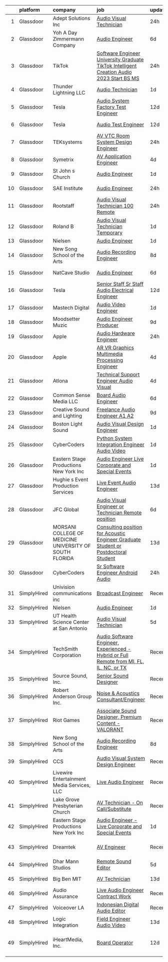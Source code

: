 

|    | platform    | company                                                   | job                                                                                                                                                                                                                                                                                                                                                                                                                                                                                                                                                                                                                                                                                                                                                                                                                                                                                                                                                                                                                                                                                                                                                                                                                                                                                                                                                                                                            | update_time   | location                      |
|---:|:------------|:----------------------------------------------------------|:---------------------------------------------------------------------------------------------------------------------------------------------------------------------------------------------------------------------------------------------------------------------------------------------------------------------------------------------------------------------------------------------------------------------------------------------------------------------------------------------------------------------------------------------------------------------------------------------------------------------------------------------------------------------------------------------------------------------------------------------------------------------------------------------------------------------------------------------------------------------------------------------------------------------------------------------------------------------------------------------------------------------------------------------------------------------------------------------------------------------------------------------------------------------------------------------------------------------------------------------------------------------------------------------------------------------------------------------------------------------------------------------------------------|:--------------|:------------------------------|
|  1 | Glassdoor   | Adept Solutions Inc                                       | [Audio Visual Technician](https://www.glassdoor.com/partner/jobListing.htm?pos=117&ao=1110586&s=58&guid=00000183a6fde9c3af7bf1f841a6ae2f&src=GD_JOB_AD&t=SR&vt=w&ea=1&cs=1_41443d3c&cb=1664954002195&jobListingId=1008183666010&cpc=3DB599BF2F4828F0&jrtk=3-0-1gejfrqfekcmu801-1gejfrqfsjfkm800-fd1c36f183394593--6NYlbfkN0AxrkrvBOxc0qOXidO7cWseiZddJjQm9Y1xKp80eET_Y2LGd-w7487PhexA4IHMfcBO2s6GQxcEuk-VtOZFMH1Fras4KLCZeYv4VpDuWip0gKWZsfsmRSd5D3c8F-aZ0hwzOcIxWHtgp7Zt65Qejtf1an6tB1OvkmIFyb7EPpJSmPfJA_e8JzlNu_LanlTVr_iTDzLusLGG_j5q58caPEZh0xuczLQtCxk0OWI6dak3s5txZ43AIjRajxR1FCiKs5TaCtTmcZYL1kD8Z3ldQAoJb0VndiLC6NSbqz6IAUcIBSmcbn3erl4KRWZwNfiXRDuM4K6-JIDTgQmZJB-TELo_y96wr_Zwt_3tWRd4WuAgzQFzHBDosDOMbDbr_YtORI_l8c0wE2y46cL9umvlCpYNVGxWuOjhOd18FRxAJDaSS8_6yTFYjGNfvUD85bzYHIrY0aHyNuRPGM1O1spAdVSpz0aW0Hpqk1sMhPTePBeiGd1--VmUbzWuO30YnEuuUz-b-HH-fg60XA%3D%3D)                                                                                                                                                                                                                                                                                                                                                                                                                                                                                                                                 | 24h           | Remote                        |
|  2 | Glassdoor   | Yoh  A Day   Zimmermann Company                           | [Audio Engineer](https://www.glassdoor.com/partner/jobListing.htm?pos=115&ao=1110586&s=58&guid=00000183a6fde9c3af7bf1f841a6ae2f&src=GD_JOB_AD&t=SR&vt=w&ea=1&cs=1_77e48f8d&cb=1664954002195&jobListingId=1008168977319&cpc=1160948BCBA38B5B&jrtk=3-0-1gejfrqfekcmu801-1gejfrqfsjfkm800-991c00727ab04666--6NYlbfkN0Ae6Qmv8rNb3d5rEsMPL_plhvilYeiJERi7JqghURwQ9bm7MqXbBAiykq53oyuhTftnGAEDjtrdvEKax9TaOAE1vGQZh0nFZESjP4VYG_7xSa_4rWCEzrWKocbR0_nCNRLBawiRYlgqbknJU7O6mf-aC3mcHQ-aoKhZE82IxCKpDPnzxA96Pt7pK3l_u6OieoFIK74b-r3XEbuDY7-QYZHxvFuCLRelshnxbdPh6skZGoEzD7D42jgkH5czu_lFAOmhLgWerZ4rsTvIeBIeTpz0iLNDEziR68ECgD8hpSEgHvUh1mCRlc9ohbJBUBDx_qjUgvNllsNp7O-D88-luPRW8jB42bOA4VqPUgSpTIOSBSd8SRvi2y1Tnq1SyADO7f_PpwVe6ivPlcrcVcrhJFBjAK6LEuH9WTPofjTi4fkQjUKhheglfdhOBwMCjMeQ71SChZEOfCXMfP2EVbbYu74e7lbzFhGroKsbc0M6Y9a15fce52rM8mA5)                                                                                                                                                                                                                                                                                                                                                                                                                                                                                                                                                                      | 6d            | New York, NY                  |
|  3 | Glassdoor   | TikTok                                                    | [Software Engineer  University Graduate  TikTok Intelligent Creation Audio    2023 Start  BS MS ](https://www.glassdoor.com/partner/jobListing.htm?pos=122&ao=1136043&s=58&guid=00000183a6fde9c3af7bf1f841a6ae2f&src=GD_JOB_AD&t=SR&vt=w&cs=1_1c81794e&cb=1664954002195&jobListingId=1008183407970&jrtk=3-0-1gejfrqfekcmu801-1gejfrqfsjfkm800-f59c0af007e926a3-)                                                                                                                                                                                                                                                                                                                                                                                                                                                                                                                                                                                                                                                                                                                                                                                                                                                                                                                                                                                                                                               | 24h           | Mountain View, CA             |
|  4 | Glassdoor   | Thunder   Lightning  LLC                                  | [Audio Technician](https://www.glassdoor.com/partner/jobListing.htm?pos=113&ao=1110586&s=58&guid=00000183a6fde9c3af7bf1f841a6ae2f&src=GD_JOB_AD&t=SR&vt=w&ea=1&cs=1_a913337d&cb=1664954002194&jobListingId=1008181404226&cpc=149B3D5996025BBA&jrtk=3-0-1gejfrqfekcmu801-1gejfrqfsjfkm800-97a249f47d7bdccc--6NYlbfkN0AtlW_omU2Xx3W-19HQ_drmTKCWebiHnmA5lS5PDL5G8ZEBRhFAf92wHKOoa9L9WGpK-uYuG9AW1nIB4UWCL2NKCJdcGY4jRZiTk1KdWttWnQw6_i17QiWLuDHkHiPUallAPppsF1FlzIAcI5ppU_3Ic-6bqOWsctf2JEqv6IPWy2KlbAhw2nCU8aijPZCDPib5NZMKfmlkacxPRO62SFUIwzELFVUn_mD1-R2sqQzoMCGIyyMcyU8uFR0AJ7QJ2J13Yx1ttfu6XUpkKAS2kMqYXe8MurIBjdnaMlmTZRzud3-KbkJVRO9htpcld8R4LdhpEYOPxuInhh6bu-Bcov4bt6H6IWgbWPP05Bev_niPcN42i2fGfmyXe4I5C8FUK-LJ0kSENUzORAtMta8hpkOpQgAx33UxLWjmIh4uEU1Xc44ImiSgTB2QZVH8f2g5330zFpxtb-IoTbv7nMYjb5IDcryyz4UvL9ykvjY3o0AnErPBK_f1rjeWR1hHVYASkASz8dQewXUNPA%3D%3D)                                                                                                                                                                                                                                                                                                                                                                                                                                                                                                                                        | 1d            | District Heights, MD          |
|  5 | Glassdoor   | Tesla                                                     | [Audio System Factory Test Engineer](https://www.glassdoor.com/partner/jobListing.htm?pos=105&ao=1110586&s=58&guid=00000183a6fde9c3af7bf1f841a6ae2f&src=GD_JOB_AD&t=SR&vt=w&cs=1_26315d83&cb=1664954002194&jobListingId=1008157141701&cpc=8795CF9063CD573D&jrtk=3-0-1gejfrqfekcmu801-1gejfrqfsjfkm800-5af3a224d73f09b7--6NYlbfkN0BkX03mv_qGbDFMol2YHqLRvzzvm2LmpzMO_FcYL_FtJlnJTzsjtFTdelRG5HbGrIeCZP9oCSI6IuPWZMAxwLue--xsQCODXP1zXPB_ldq9qAXnJQnMAK4g-TBuo7TNWkJrSpRtfA-JW54EzgC32fehXWacBL8mw35h490ZL-ZBlhNmbO4pM8vwXlI_0UlvmSGDoPiKUodIIzD5Esn3591xWb_HROTCd7_R0rwiW-g54kJXs2FZbvyFDY5_9llGmV38OCU8OUvu1JmX_5rDDS7Vmol-ExnkeSd8fzEqrgQ16ujvzBIBKPsuwQU6UVXNn0Nn3fnaz699cPGjNzLHDyvSIT9K1srIkcyA_QCdrIGWM7hSfTu2jUU-aqeAIyWiKzAccU7FwQNP2LMiVkKfVPl9OA1fL3-iwRhK8nE19tCGotlpnOZhXvoPs1lgUWGUViQEeOCAzQfYoiluYuhH1Ul4yJpHYeX5G549wAci139YlnMfP34KzDebmS9A1cj9ueY%3D)                                                                                                                                                                                                                                                                                                                                                                                                                                                                                                                                         | 12d           | Palo Alto, CA                 |
|  6 | Glassdoor   | Tesla                                                     | [Audio Test Engineer](https://www.glassdoor.com/partner/jobListing.htm?pos=109&ao=1110586&s=58&guid=00000183a6fde9c3af7bf1f841a6ae2f&src=GD_JOB_AD&t=SR&vt=w&cs=1_f44f3ec0&cb=1664954002194&jobListingId=1008157142400&cpc=2CAED5C921A5F994&jrtk=3-0-1gejfrqfekcmu801-1gejfrqfsjfkm800-058a82497792a86c--6NYlbfkN0BkX03mv_qGbDFMol2YHqLRvzzvm2LmpzMO_FcYL_FtJlnJTzsjtFTdelRG5HbGrIeCZP9oCSI6IhXig6-SMqbejx7n6pjgn4y33Nhu9-TL74ww2Zl2M80tFLABULuAo1mrL6CiClpgSDKSZsDVgndZNoceL5IbPMSSplizj8YJFwdhXjClPf0dGdbqyUFZV129xbBgVwoIn1qXwmf5UCIbxkALs7Tpsl6m86kIqroEZYosmZLpJw8jGXAUeP6vknmpb14Zf5ViGD01CWCHGwsuja54SMABLm4cLrFOtCLRTo0pFkJY-icRWvP3VbO9RvDYZDoY-PgZjPcNOHIHe-q8n7I923C_TzgJ515OGTk1aiqJRl1oRXKx4RoPP8QkkrIuZKU72MP8mMGO8K48gM9PMeJfHLD8XKE-jZxMkqrZ_JLI1XbZZhZ7C4mHlBvt5iLL9qGrrIss7Y5L0eUgFtu8uN72qiN_ztaxXlsH3h5bNw%3D%3D)                                                                                                                                                                                                                                                                                                                                                                                                                                                                                                                                                                          | 12d           | Palo Alto, CA                 |
|  7 | Glassdoor   | TEKsystems                                                | [AV VTC Room System Design Engineer](https://www.glassdoor.com/partner/jobListing.htm?pos=116&ao=1110586&s=58&guid=00000183a6fde9c3af7bf1f841a6ae2f&src=GD_JOB_AD&t=SR&vt=w&cs=1_a88f8fd8&cb=1664954002195&jobListingId=1008185059770&cpc=82B3195DA92CAF92&jrtk=3-0-1gejfrqfekcmu801-1gejfrqfsjfkm800-8b10d646d0bdbefa--6NYlbfkN0AuKz8EBO1xHDEL7V2YF9xF3dC_I9B9i-Zw2Jh8clPMK3KTieKealHQ6RyR_0E3ipQKuwFQiQ8DDdH3wyINSFZkHTEoF-3WcCEBnLrWoWZkZ1lNrDJzCLaOLDpJOmRs0D5ls3aIolel3fq0spr4Y4x-rfqzVQAzZ1wbib1bTeSz8upoGOkpzwSLcehijTOb63de0USTKYQbrpu2ty4kc5bd0idlnVMlypBs85sIzcVvbsd7hkEu1wQ3X0uRIvosUY1gPbYAgUU8uav04hjBR7-B3pGs5CoQNC_vjH_Kx9nRCRf5VLDjudkSCrzcKU6BpzXCbl169JJMMFxUfNk-EM1hJ8WwV0bXYfPOXaP4Ab8IsbauqaXopyrnPDaMWwPeaeEpn25fc78Th7CTiPtfKgoOEA7T7D6RzDVPTqSs1A3IsWlYghXsvQmeBC6tl-6OArDOXb2ABV-J3UQu1LaxdqIfaCJNmU7JJclMcveeu_5ee1hjMlL7fl-S6NabJUNALL7O9HpJP69XFuMBPGpryX_w0cFDitbFx4CvBC-euNAh6oSDblf0jRLiBy03EdjolWtFidrLUz5LJsh54SxJbEiT3Hy4CatqAXafZw0Nq14nyjarcx6RkIc64SwB0JwRH6wCBtBo1Pyt4ViMgwB0qYW99lHAuPk1pwNcXeYabevbl199B46lXJZyjdtrx68rGjeP7UbpsI4ExtZjIUq_TxU2fL4MRCY1dd2mA9KB545757klMQjOTO--tvI2rVg2CZ1himSi249nJEsBhZP1DhkQ3u97z2LeuRIuwkAj6_cmKsoJN8YdJaQp8FKBoQq4-OG3OXOySAwZO6_a-VJRpv8x3jrqws1_Hmrt6wPVPkTrcsNd3awRhz4aA3nwrQqmBLBicXt0FqkWj_sxMp8KktMHCom7uRbosoytyWyRy8MtZ7GViScnd5xl)                                                                                       | 24h           | Tampa, FL                     |
|  8 | Glassdoor   | Symetrix                                                  | [AV Application Engineer](https://www.glassdoor.com/partner/jobListing.htm?pos=106&ao=1110586&s=58&guid=00000183a6fde9c3af7bf1f841a6ae2f&src=GD_JOB_AD&t=SR&vt=w&ea=1&cs=1_01d03103&cb=1664954002194&jobListingId=1008174076160&cpc=14D5209370AEC984&jrtk=3-0-1gejfrqfekcmu801-1gejfrqfsjfkm800-46f8fec5b5bb5714--6NYlbfkN0ASqvoZktVhCoBgp2HVeOkVa_VgiMkoRoJRKUttUndMd21LyXblLXKhkxYAXzGcxfDYu9BCivvzmQdcwjTNJ3CPeSGcaqj4wbEeppWfwBCRX3ju2foH7mZrWIgd37mrhFF48mlB0ejQ6iO09PoeBLvRVrVvpRIEniH9pOqNAKXZvMXiX1UgcOntEecu2ukcpp2t3zZePwPR40vPE1L8IyRa9s8Eg8o0q5K9mnB9lC9ZwV66FONKoqgCSlqH6QmGdJB3V1UDlCd5QCSdu_eZXpxdouqO0rWOCjZWlKSOt-7fvF3ArdmkUifgdlHybAI1v-RU06dyHiyFDdqjH95OvJVVQQuSzZGCoRZD3VeEO85o0zz56ro7h2gagBo7hL3qZN4PUr3ounZxycp6BTjXU0xDwFdjmGjqf-Xjvvt2f8oChFfNCsld4mWuBJ50EiKOks-qP3jus7xmd15B78IlF0eBnITX_7Ca9OqTtlSrC-eqGjj3zQCjAcVFdVg_yat9BE8xf75Vd06voy1r0ciIFIj4)                                                                                                                                                                                                                                                                                                                                                                                                                                                                                                                             | 4d            | Remote                        |
|  9 | Glassdoor   | St  John s Church                                         | [Audio Engineer](https://www.glassdoor.com/partner/jobListing.htm?pos=102&ao=1110586&s=58&guid=00000183a6fde9c3af7bf1f841a6ae2f&src=GD_JOB_AD&t=SR&vt=w&ea=1&cs=1_bcc6c776&cb=1664954002193&jobListingId=1008181303001&cpc=F9A77EB4FA44235E&jrtk=3-0-1gejfrqfekcmu801-1gejfrqfsjfkm800-16c6bab9e9d08080--6NYlbfkN0BKgzQyzTF1Q9mOsR1amaS-juVGLjHt5Cdom-gEF9y-xQXLGdfif3v_znKH7gcZ9KBSpA5bCLZZT_-d5KE5afJUPlGtXakUD2ZFFVbl-aTK4MKdU7j59sd_5s7t1Mdeg2oMbAMCkFYYSjsoX0AowHTtGFoplBaT2PJigEpgcgPzGwNEHRodrFNp6Lheeu_i2Fsh4b5SOLklWopZTaTzAe7o1Z9XQMch4ppit7eeMCELZ7UsU-K7DO6cNwAvocf0X1jvKkx6iizn9NTchGhu1bgLr-A8BottHve6ktUnxsWRkkV9ouH8lKprKI1c8YJwZmU0Bau8-Hrtd1sG0VRLaXevjmjZ31zgD59rdt-aQ0gh1vEs9en_yf367bILIwhPW0E3Mob2mmyFmV5Zdu2bKOvHr0GDwDclnXkop1_oIdMXG6jzuYWKMAiyLjGnLh9ZuDKdBJ2LyNHUdj9J-3tnLrhdDS3mXsUAdzSWvc7MqE4LITqDI_THu-Js14PPhoYZc00%3D)                                                                                                                                                                                                                                                                                                                                                                                                                                                                                                                                                        | 1d            | Denver, CO                    |
| 10 | Glassdoor   | SAE Institute                                             | [Audio Engineer](https://www.glassdoor.com/partner/jobListing.htm?pos=129&ao=1136043&s=58&guid=00000183a6fde9c3af7bf1f841a6ae2f&src=GD_JOB_AD&t=SR&vt=w&ea=1&cs=1_8f633467&cb=1664954002196&jobListingId=1008184865772&jrtk=3-0-1gejfrqfekcmu801-1gejfrqfsjfkm800-afc7685b77cd5cff-)                                                                                                                                                                                                                                                                                                                                                                                                                                                                                                                                                                                                                                                                                                                                                                                                                                                                                                                                                                                                                                                                                                                           | 24h           | North Miami Beach, FL         |
| 11 | Glassdoor   | Rootstaff                                                 | [Audio Visual Technician  100  Remote ](https://www.glassdoor.com/partner/jobListing.htm?pos=114&ao=1110586&s=58&guid=00000183a6fde9c3af7bf1f841a6ae2f&src=GD_JOB_AD&t=SR&vt=w&ea=1&cs=1_df915af0&cb=1664954002195&jobListingId=1008183692937&cpc=8795CF9063CD573D&jrtk=3-0-1gejfrqfekcmu801-1gejfrqfsjfkm800-7c248bb61c5d276d--6NYlbfkN0CZ9pPpdVMsKMmHnvDXlK9_dsqjNeX-GYhaNFII1rMnEEhnG9DheQswQnOrDUKkixJhf-q8ChlHfglADOvEhB59yhO8k8gKJo5GlpQbvatp6IvLsZxCHBQr4sdV7GZ_eESllr4Mpsk9b2Xs6PcqDCh90JeM6mVAeVGssZv5qmmimG3MHeZYgvGrowTfsuzRIc5IMIyn4f26wsyszoyPNSpHXvFeCGT1xyM5t4FdtBuz-tsLLZayLelMQVtdQ3V7DU5bXVu0b88EyLh9b69obVSAtQpJlGaHaZqoJLWBjxkEuANUirvQZTbpSCQkRFdQyi9TVoXztMTBNZbjanmHA8aanuq1c06mFPmWVdvD3vjRlMN8Jk5rErrlVlzLYbCAwMCoKYns4NjH0y4GLVMCLjs-_DPusBNrItiIwH2rs2hdZXHHHH0NncO73i6E86CQ6zcwl0vyIwxWNg_RSDcOouOWW-gwOis8q4OWrnKS6yahbHYJ96N62aaD_H3iUYMIGgPNlB4vCFGvEX0FPRHYxVrIzJJxCMtKdSs%3D)                                                                                                                                                                                                                                                                                                                                                                                                                                                                                                 | 24h           | Remote                        |
| 12 | Glassdoor   | Roland B                                                  | [Audio Visual Technician   Temporary](https://www.glassdoor.com/partner/jobListing.htm?pos=111&ao=1110586&s=58&guid=00000183a6fde9c3af7bf1f841a6ae2f&src=GD_JOB_AD&t=SR&vt=w&ea=1&cs=1_3671f9eb&cb=1664954002194&jobListingId=1008179984300&cpc=3DB599BF2F4828F0&jrtk=3-0-1gejfrqfekcmu801-1gejfrqfsjfkm800-af59f810f73c09be--6NYlbfkN0DVlHqp5Q_r-Uq7GZAtijTm8D0-aFPJ7fY3KZd5hMzJyD7HkiyucMYDoF6XDxr8ij2qoDkHzlfOUkANJdI1qOvK9J47vWqN2tGLpoSSq41VXRzUizT3FRLQGW5bdbClyWMuzc0swLtYFjMI1inFuyvlFbtgRRmdunQNhiw6kzK4SSnB94Qb3CBsmD-R8gHNi4SaEkg2-mkDzodEZIhQpdmtkrdgqRzfn5abKP0NVMv8Vnq3TFEKZZlV61F_0my0jqC7yetO6uMAO8MnhqIJCKAuBOm70H_MkO_49XZRfUrOId3m3Yv76-_6FdJpyyN6ACK6w8S9GDVZxy6VpIsC6otG79lf6UQ0NNsgcrjdI5_3ArR3o-qRICgdMG9PDZdQur8pgSzkvprTmdBlNEpNRH3hdWolmeT8lKWYre5SwFWFJ_dkRtve9Q9fGPMfGZM3PDKnPBSJliCQfWzcceaasA1oc5GR0GiXr2LNvIAVk_kK-Ta7bSAskbML4P9e1-GAxP6tiLgE_esTc83EUW_Oia-7)                                                                                                                                                                                                                                                                                                                                                                                                                                                                                                                 | 1d            | Los Angeles, CA               |
| 13 | Glassdoor   | Nielsen                                                   | [Audio Engineer](https://www.glassdoor.com/partner/jobListing.htm?pos=126&ao=1136043&s=58&guid=00000183a6fde9c3af7bf1f841a6ae2f&src=GD_JOB_AD&t=SR&vt=w&ea=1&cs=1_eed703f7&cb=1664954002196&jobListingId=1008181738830&jrtk=3-0-1gejfrqfekcmu801-1gejfrqfsjfkm800-50aa08a638fcb56f-)                                                                                                                                                                                                                                                                                                                                                                                                                                                                                                                                                                                                                                                                                                                                                                                                                                                                                                                                                                                                                                                                                                                           | 1d            | Oldsmar, FL                   |
| 14 | Glassdoor   | New Song School of the Arts                               | [Audio Recording Engineer](https://www.glassdoor.com/partner/jobListing.htm?pos=124&ao=1136043&s=58&guid=00000183a6fde9c3af7bf1f841a6ae2f&src=GD_JOB_AD&t=SR&vt=w&ea=1&cs=1_222aed1e&cb=1664954002195&jobListingId=1008162951940&jrtk=3-0-1gejfrqfekcmu801-1gejfrqfsjfkm800-749b2f2d781b048f-)                                                                                                                                                                                                                                                                                                                                                                                                                                                                                                                                                                                                                                                                                                                                                                                                                                                                                                                                                                                                                                                                                                                 | 8d            | Argyle, TX                    |
| 15 | Glassdoor   | NatCave Studio                                            | [Audio Engineer](https://www.glassdoor.com/partner/jobListing.htm?pos=128&ao=1136043&s=58&guid=00000183a6fde9c3af7bf1f841a6ae2f&src=GD_JOB_AD&t=SR&vt=w&ea=1&cs=1_0fbce0b2&cb=1664954002196&jobListingId=1008168707322&jrtk=3-0-1gejfrqfekcmu801-1gejfrqfsjfkm800-d98d9044eee5b000-)                                                                                                                                                                                                                                                                                                                                                                                                                                                                                                                                                                                                                                                                                                                                                                                                                                                                                                                                                                                                                                                                                                                           | 6d            | Brooklyn, NY                  |
| 16 | Glassdoor   | Tesla                                                     | [Senior Staff Sr Staff Audio Electrical Engineer](https://www.glassdoor.com/partner/jobListing.htm?pos=112&ao=1110586&s=58&guid=00000183a6fde9c3af7bf1f841a6ae2f&src=GD_JOB_AD&t=SR&vt=w&cs=1_a6443e0e&cb=1664954002194&jobListingId=1008157142193&cpc=2CAED5C921A5F994&jrtk=3-0-1gejfrqfekcmu801-1gejfrqfsjfkm800-2d8a1f8128b2f03b--6NYlbfkN0BkX03mv_qGbDFMol2YHqLRvzzvm2LmpzMO_FcYL_FtJlnJTzsjtFTdelRG5HbGrIeCZP9oCSI6IpzslZjy-kUNT8ZDj2sbaRf0gOo7CGmFjrRjITcSomSj23GIUM-aoISp3qMl1UsbND8YpzjJG5gcnx1Z7SvuJUsfY8NVH-41rip0DefqtSuURvpkjdHA0qXT_nDP2qoSzZZHoC3LMHA8m1E6Aqn1QMhEap2UjsTuzeZ6DKp_-wWvWAUZVL9duK8jjrqti9YGknZGmUM07uu8o7cIJucMtlszar2NzEszGXXWOl6ILxASir_NZu-iGtFv0kuXFxN8RPEz915ybbzbHZocS6ibpTNPzk4ZhhBoX6hLpV33aHyRq9LaoWzis68vQRXZsznl_zIDwlLXfHZ61NeaN-Ute1i4WDSaBmujAjfwgnGlZxVpeC-aqAXHJWLRjW7ns2eEO7v2K7mwcW4g7yZ3jfzHDmQIqZpBpcb7l9uQpv_6j0kPqW0BAZxCMJgBDqgPLHln0U-hqnLyOz58)                                                                                                                                                                                                                                                                                                                                                                                                                                                                                                          | 12d           | Palo Alto, CA                 |
| 17 | Glassdoor   | Mastech Digital                                           | [Audio Video Engineer](https://www.glassdoor.com/partner/jobListing.htm?pos=130&ao=1136043&s=58&guid=00000183a6fde9c3af7bf1f841a6ae2f&src=GD_JOB_AD&t=SR&vt=w&ea=1&cs=1_fee61790&cb=1664954002196&jobListingId=1008181092801&jrtk=3-0-1gejfrqfekcmu801-1gejfrqfsjfkm800-2dcea42a0c5421d7-)                                                                                                                                                                                                                                                                                                                                                                                                                                                                                                                                                                                                                                                                                                                                                                                                                                                                                                                                                                                                                                                                                                                     | 1d            | Richardson, TX                |
| 18 | Glassdoor   | Moodsetter Muzic                                          | [Audio Engineer Producer](https://www.glassdoor.com/partner/jobListing.htm?pos=123&ao=1136043&s=58&guid=00000183a6fde9c3af7bf1f841a6ae2f&src=GD_JOB_AD&t=SR&vt=w&ea=1&cs=1_7aedb504&cb=1664954002195&jobListingId=1008160579007&jrtk=3-0-1gejfrqfekcmu801-1gejfrqfsjfkm800-05f3d596ac7637e4-)                                                                                                                                                                                                                                                                                                                                                                                                                                                                                                                                                                                                                                                                                                                                                                                                                                                                                                                                                                                                                                                                                                                  | 9d            | Remote                        |
| 19 | Glassdoor   | Apple                                                     | [Audio Hardware Engineer](https://www.glassdoor.com/partner/jobListing.htm?pos=104&ao=1110586&s=58&guid=00000183a6fde9c3af7bf1f841a6ae2f&src=GD_JOB_AD&t=SR&vt=w&cs=1_460ab622&cb=1664954002193&jobListingId=1008185057597&cpc=AC285F3A3ECA6BB0&jrtk=3-0-1gejfrqfekcmu801-1gejfrqfsjfkm800-83a7f28d640ad42e--6NYlbfkN0BvKrLyj5gPmtZO9T8euul8TCxuuKNOtzRJOomxnwSEodTz2Bc-sPZlO_uSwsktAei4iNsNE-bT518qgsURWNv15YlQo2b1Wf7vjMRjrERBeXGty_Gz2LN5gseYXSOD_znC3wWj-neurX4xlfYbdZpWozgi2TtkSGDacLrtq83LQVWvYRAxd8q78Mh1ajSFhvRemEx7-bfgHiDbOrqMdn8O2FTFnv2gUair3jmkAeVpydDIEi7Sf2ZWUxlk1ZQC9uGtblB8fai-k-3ZWj4IqOSlLn8wHE3mqYefkgaReb8Nre7aclVHSljWBeDk9CuxYnyf9oSvQRwbE4oYAkIWv5uDHnK9WGtZ7viTVBq9M_Fvv4W-ora4q9jpj-k2uaR8exBUxZfgRoZZui3T2fbECsuIuu4DJM-LmxPPzjbfLL85Zu53XO1dl1ELnfI1UAZ_xGX05DjJLZWif6nHxgCJE3YO3tWycVa4uZdYhQ3YEczcZxkAiQ9xh7qzwYuawB1hKNza7REwiAJ7lUSO6faBHeSwl2Mny9pa8diwFCirxAx8NBqTIY5y2RS1uVJMpeLFn2GuVa8o2QiXmTgxSJs0nB9jGaIkUnNx7UDo5FPMltBRbGJPiulEEIy9rmk0pXIFdMxIbu-srDFntRx_vJ0asWX4GA4BBieq9QQ0ikspXUJw8PlegKmOnUgoC4tGDZ91XvYt0ulHrjo_YYyOpCv4_Np97Pto2c-H6NV2gyqSyP5m-zBdLs2Zs3DqiadzUYH-BBFSVG2Oro6R9cHH7IQFOqxdgt9bPekfobdFPt6aRfRiwQhr91SGgKeFDIgM878L9r1H3skVyE1Gh7UOYcF6OASqX0GURBUAcJGW8HCUuXqR65eSJ684G0XDgWKOu9V8i067kkCUlB9ksyuaLVGcy_XOsMu2IeNbMU0lWG3PCK93CIlBc8vmfmXPza3I2yRMabtwTYNdY1xgfbfV8xWnJhzovuX6kyDCICeOC7hzUVwSqQ%3D%3D)                                      | 24h           | Cupertino, CA                 |
| 20 | Glassdoor   | Apple                                                     | [AR VR Graphics Multimedia Processing Engineer](https://www.glassdoor.com/partner/jobListing.htm?pos=108&ao=1110586&s=58&guid=00000183a6fde9c3af7bf1f841a6ae2f&src=GD_JOB_AD&t=SR&vt=w&cs=1_59e8b009&cb=1664954002194&jobListingId=1008173222175&cpc=AC285F3A3ECA6BB0&jrtk=3-0-1gejfrqfekcmu801-1gejfrqfsjfkm800-8b61a1bba0a96094--6NYlbfkN0BvKrLyj5gPmtZO9T8euul8TCxuuKNOtzRJOomxnwSEodTz2Bc-sPZlt2Zgji_QUXHqhsZ6poRnE8TJu-DBdclpMU7pw7CWU2PQ87UG2Nt7FoNV84Y6QrSDvcrWCS5IF2B70DG4hBDFBB5sU86Jz_FpYy5KpT-gca5rkvXNvWPMf29Hbyvi8rCvCFqqagoZjcJ2skfwobxfDJjkZhjsFWcpJc-sE2bRezZ2beMxtnnpFwDegZlDDlC-KU3-I1q3miF3MIesptNlWiDJwl0WotoAznGBGhV6lXPJzs8-r9KkLh2iKk7c795mUddZ_R17qwghlzt1w2PW5v_Bm7h4D2RO8qAt4sn1uJzHiigeEJ49MO0tlipzTK_9IrF2nSxvAnFV7oJgxFgK05aMBmxSuTEnFBriJ-cDW4GFkxF67Q1FWce7ZiQHITwO_ni77zz1OQ6eicPTwYHjfK9WKRxNgJ5U7KcYnm2LVV7E27KQg7x0eFEN6-qZsxNPIRs_-0WxgxgVAKAkjMT_x9JvQOZVSt5BajKYuTjll7Ml8ictr4mZiUDsB2FfzPzjru3qDnPEiwtUUsViFATQsB0jrrFvmwGfg9DuYBO-q8e7NUGgA6MTTK5EHYVWuqNvsTY9mSVRSwUkfZKIi2bwlBujsvlRsGh8woAar1-pAJFgkWyeOf4_5UfqskF6MeGN54TPnDPOKfDqFQlo2nMmaJ66jBj22Kr9wZ4VIqa9bpW_ZyvT_YPdTlWPn8peFpzzQOkbO6q0UO4eplQ2YOcFQR84cWA18jEc-swPFiEnvqZjm8Er8fSlFjsXGcS59Uh10T-S-WVU32s9Ai3jC9kuqBdTVgoEx5AkVT5aFAzBXNlgoRDLdMJfoAkRumS6ToBqybu4nSmjMU7WyP_nQ8m2jBg6QVHK-3OyeQCfHfLzn_OLv12ZjkDTlxAwwMGD4S3D7FB-R3DQGXnkL13HnOXk9v_0HMHnAAUM4Dv3syOuJdEgSalrDfJikg%3D%3D)                | 4d            | Cupertino, CA                 |
| 21 | Glassdoor   | Atlona                                                    | [Technical Support Engineer  Audio Visual ](https://www.glassdoor.com/partner/jobListing.htm?pos=125&ao=1136043&s=58&guid=00000183a6fde9c3af7bf1f841a6ae2f&src=GD_JOB_AD&t=SR&vt=w&ea=1&cs=1_b706a946&cb=1664954002196&jobListingId=1008173436623&jrtk=3-0-1gejfrqfekcmu801-1gejfrqfsjfkm800-c19472dacbc314d1-)                                                                                                                                                                                                                                                                                                                                                                                                                                                                                                                                                                                                                                                                                                                                                                                                                                                                                                                                                                                                                                                                                                | 4d            | Remote                        |
| 22 | Glassdoor   | Common Sense Media LLC                                    | [Board Audio Engineer](https://www.glassdoor.com/partner/jobListing.htm?pos=110&ao=1110586&s=58&guid=00000183a6fde9c3af7bf1f841a6ae2f&src=GD_JOB_AD&t=SR&vt=w&ea=1&cs=1_499d3eca&cb=1664954002194&jobListingId=1008168494355&cpc=6A22310A23505C64&jrtk=3-0-1gejfrqfekcmu801-1gejfrqfsjfkm800-95e49cb92cc9d722--6NYlbfkN0CKNvdBtBh9SnuMcnkEvhJOJZTsmZHyY3ybnWicrfIHv6Mmu2GjBl8KIVVJXf8km20DtEZ0ry8TRsT5aTEKlS_nZcOlwDWtGffnxUJwg_fW2zIvoIdLcVZ6sNyQp25xzE2-sGVCjZBU2SyT0Shc_XPszTor2xitHhwhfi8llQFip6f2A_hm73yK-03vfZQlq6bi6qdrAlIMWYIXBDFl1weIB8glGvzWCpE2WhxprAmO8ae6VMzxQ0_CSbDPBPnO2XPgrHcXlLaRzuap7wvkj6JlAKVsF-wlhKtRmLyqS3TiV2OvzhgRnVcb1p6gSmO97zuKsjzrQ_Jw-nbLGVm_YKtiHoXK8uDDW_kBL_MhR3NAXP3GQ9CE3VGzDS5c1NKAychFrkDiSAeEu6J7dj8HN3YKqLZpUDQn6v8S1f0UYYE5Zco0uOsvgnNAWDOJaThluJz3zGx41xYWBEMJDwgqaAJ5zDXhfAdOLbBHx9WC4bi2iXrzre_4t_ElLnS7P4yXku8%3D)                                                                                                                                                                                                                                                                                                                                                                                                                                                                                                                                                  | 6d            | Richmond, VA                  |
| 23 | Glassdoor   | Creative Sound and Lighting                               | [Freelance Audio Engineer A1  A2](https://www.glassdoor.com/partner/jobListing.htm?pos=127&ao=1136043&s=58&guid=00000183a6fde9c3af7bf1f841a6ae2f&src=GD_JOB_AD&t=SR&vt=w&ea=1&cs=1_7112c3ea&cb=1664954002196&jobListingId=1008160514473&jrtk=3-0-1gejfrqfekcmu801-1gejfrqfsjfkm800-17938c113211d040-)                                                                                                                                                                                                                                                                                                                                                                                                                                                                                                                                                                                                                                                                                                                                                                                                                                                                                                                                                                                                                                                                                                          | 9d            | Washington, DC                |
| 24 | Glassdoor   | Boston Light   Sound                                      | [Audio Visual Design Engineer](https://www.glassdoor.com/partner/jobListing.htm?pos=103&ao=1110586&s=58&guid=00000183a6fde9c3af7bf1f841a6ae2f&src=GD_JOB_AD&t=SR&vt=w&ea=1&cs=1_91edeec5&cb=1664954002194&jobListingId=1008180988865&cpc=BA2480082EBCBD2C&jrtk=3-0-1gejfrqfekcmu801-1gejfrqfsjfkm800-15ee994984a6cae8--6NYlbfkN0BKgzQyzTF1Q9mOsR1amaS-juVGLjHt5Cdom-gEF9y-xQXLGdfif3v_ZsQAKyJkaCnFwQYjxCDvaQSZRL9fa_se0GME94Re6UiFrtcYb-kxaem5vkW4HMESX25jJoyutJqL8ImJ7JgtKY6xKH_5hThNJOuDHXrYTknwf6d_CmDsONEF742r_dyteG-hXrpdikryn3-6wK06o65WkCUSiYECOqBHywvPAcPFeXTJB7wpUsSC9E5z4w2LI0y2yM3QzppuK5wgB1gQQz1NSWHapksZiINnOfBM1f4YX--t6ymKpgkApK1FeRIt3BmALckHsPeVDYIFAl69NNto3mNMBrqN456nzdD27okZ-oKlvAQVvjFZ-cxaX-faxJDNqWGDV-0cJ7u4TDh3YJfRI-ZOSZIbLhuryfRvCW9qZcILGiDbVFtzwur1X-VdceCiE0lTonUHSzNNsd0SyvQPLfrWDRZe0YeGYty63KN_X3R_yY9Kq2Eocy8DA42he-G1p-mo-u9YVXl7p-sUUDJdXiwsBKBC)                                                                                                                                                                                                                                                                                                                                                                                                                                                                                                                        | 1d            | Brighton, MA                  |
| 25 | Glassdoor   | CyberCoders                                               | [Python System Integration Engineer   Audio Video](https://www.glassdoor.com/partner/jobListing.htm?pos=118&ao=1110586&s=58&guid=00000183a6fde9c3af7bf1f841a6ae2f&src=GD_JOB_AD&t=SR&vt=w&ea=1&cs=1_671615e7&cb=1664954002195&jobListingId=1008181925653&cpc=47CFDC01B3F81FAC&jrtk=3-0-1gejfrqfekcmu801-1gejfrqfsjfkm800-69352e7f85f169f3--6NYlbfkN0CpFJQzrgRR8WqXWK1qKKEqALWJw739KlKqr2H-MSI4eoBlI4EFrmor2FYZMP3muM3gkbwWu4RJpoYrZU6Xc4qymRKuVTVW3Y0RspHZmcI4xkMpXJr5qGZI681gPFRXZW2q33p50PmqjKWABBQDNRDxogv_CIdbmk7VhXdA4dqORTv5RX-K8Gi9ttd0ZGMMLZf_PgSlCUEfyFP9SVte8K3HtiFgyJdMN0Zvnr9Mt95puiduN-WjCWMxrJKPaNUms7sYyLggUblJMc-YV6I0FViA96735d72TE-g62SLk1_96E72dTBdTdRxkTuNZ17iXzMClFmaHG_LsXev1wHjYds0kjGJrTSl7rg9W7Wysjcx_aknWkGAXzoPk6Rs3RYdtd7pzuojWcgPKyr8xKtxeAto6h5SJ6Zf8-BcDD6bhUiTg7tW5ZfwneMgwYXnHGOsrgvt6IBoRSGEswJAxPDbvWwXNns49oq5qKT-NXxb_BC0Q4AZE_p5AfAWyQVPR-aag3hFF0Cz7YDo-TNCafhLRkdfyn_LVAnUe-xNouPVIuJvddrH_dkKL3G-U2k9aR8oAoDaN8w5dHAmRjqG98rm9YChK5pC5qovd12Zi7tthCUpFaNivodEsYm7QvR9W-ndiD_EZE_ijM4CAA6QUakrZQaEhpDYlCjJbZrkJSiu2JxdSy9gZOKW8xzOrfOvBR3LlcBMxZm2xTdlYEDNToKfnpHVTeVmTUo3Gp9BcDaVeLnf8CwraSBwLi2HxBL-DwDIBMmkQREFEgvSLrtQO_fuaN5K72r5CmcuUFCyPR5MT11YIvMKc3voMl-TPhhBUmWt28ywReb6zBiT4K4JW84B8Q0mknFpPI-i2u7o-trBQujdBoqVDVdUyOBEFoGBIPLZs7vUpbOxvkiFNR9s4I3XGismQ-Pf8Vx1w8I-P8bf82XMGIOoNzQYf-lekq4L2kVjzMbs3Kb0nEf33_E8hK4IJ-l9F7C1Kqw-T_BxcGhVmOHeCMDYffvjPBHX)    | 1d            | Torrance, CA                  |
| 26 | Glassdoor   | Eastern Stage Productions New York Inc                    | [Audio Engineer   Live Corporate and Special Events](https://www.glassdoor.com/partner/jobListing.htm?pos=101&ao=1110586&s=58&guid=00000183a6fde9c3af7bf1f841a6ae2f&src=GD_JOB_AD&t=SR&vt=w&ea=1&cs=1_b73fc28a&cb=1664954002193&jobListingId=1008181227410&cpc=D69957E0862862E0&jrtk=3-0-1gejfrqfekcmu801-1gejfrqfsjfkm800-4d32c6efe40988fb--6NYlbfkN0Bi-g4OEguhQEx4pjzkmulzkFDPdVMQm6g82nLRMcVRUCSLsu1Vy2oKtb6vPT_IzR9XL1hgnVevmkMjfXJz5Qb_dhDo5N4ZErkH6sjVrAESESNVDkEESNCpbzfm5Eh-rx6bmvsyTIP2Ldk2ybRbXOgroP1mZOUlUruQAJ8IHS1yMz6obbUgNksiqXXy8OClriFmAoVNL1eKI8pp-Z1_bYDsxZErCbIxg8IYxjsD6E3jJ7PQi7uF47L5gR9IKbq9HHy8kJAImvZZODjmyHdAQhqf2QvnsenEJx4mXlSrFAny4T-YggWdjMrflM3e-NoYl7_n8Hb_ca1vAmzX5GwnKvZCh7VLDb2FtUqbqywp_dzxWcQfikdLFP5puT_kstdhR-WyZrWLgg4IIYRdy2af7o0nPTZAHjuecCfrDg9X5rc0sH8jgePQCxXKzy32bgL6S6_CNxkV2BztuuWZljhYSp2eOUjD6u9R1NH6aKEENNDt0XWnBi23ApTRMrUjIF8ma7H0RRaIqYfJgQ%3D%3D)                                                                                                                                                                                                                                                                                                                                                                                                                                                                                                      | 1d            | New York, NY                  |
| 27 | Glassdoor   | Hughie s Event Production Services                        | [Live Event Audio Engineer](https://www.glassdoor.com/partner/jobListing.htm?pos=107&ao=1110586&s=58&guid=00000183a6fde9c3af7bf1f841a6ae2f&src=GD_JOB_AD&t=SR&vt=w&ea=1&cs=1_0b242598&cb=1664954002194&jobListingId=1008153890637&cpc=70D6958B2CFB98E6&jrtk=3-0-1gejfrqfekcmu801-1gejfrqfsjfkm800-b7d7c32e6f42b1cf--6NYlbfkN0BK9GXDcakwdiqmeo8o-2GvkYnmPkq7xevAHdeF_847qgq8H7zIJ73WYR8_Vnw7fXZp_vo86QP3ZhzG4IZchseSPf1qaOzM8KriJGA2RSqP56BA_8LmYyNktOW4ZhPeLwWEjfUBUiRAiXvDvCFgCa3aVJ7qCF_V6IHjGN1tAe6Oujn32PpulOXUEhWmuuGLcFj64A6iyTXRILOYwm98lA3s1P01vFpJ9XcEdp0O4p6WIlEt32ySkbOyo8a3xrYSYaE49ImDGV1xv5nbMgc0i5tDN2jQXve_Civ0HoZSOC5Q4YLjAU-kIcTOF4hOmE7vhQnogcy1X3E3_QnZDHJTl3HTRbdG6YoiSLHm9vAFH-qo4xp1eGWJzO-U5jGXMz19Wf-J9upcC4jDUf6j1-WAPTY5TlbFCKoSmtMKwcOgKp45fJdgmfdEJ5z2nDwuKgMrd57f4jSMeEEKn1xjfailipcB9VsfT_UPUwixH20e_2rxx8Nwo4qjoXKnn7Il4lbAtpjDlMZZXg6dsdADA9hq6MoK)                                                                                                                                                                                                                                                                                                                                                                                                                                                                                                                           | 13d           | Cleveland, OH                 |
| 28 | Glassdoor   | JFC Global                                                | [Audio  Visual Engineer or Technician   Remote position ](https://www.glassdoor.com/partner/jobListing.htm?pos=120&ao=1110586&s=58&guid=00000183a6fde9c3af7bf1f841a6ae2f&src=GD_JOB_AD&t=SR&vt=w&ea=1&cs=1_72de11d9&cb=1664954002195&jobListingId=1008167977519&cpc=8795CF9063CD573D&jrtk=3-0-1gejfrqfekcmu801-1gejfrqfsjfkm800-e3e3916c91ddadb4--6NYlbfkN0CTchQM2BHVwpx1ktW2NlScLUjL7QVSfIE1jdaBK1YcLNLf_8bPQDAIMDHjBf088y16vRwN2qhPwo3S04cJOsjtKBC8lu8m3rOqgbNa2m6pp-w-d7viOxf1mSO8BnrS3-PvzHC7LbQy670H1AVIyckSHUAo0zI413rI9FUJxlujZ1oQz2c-c4kHx753fyfUV_yU4a0VPg3s-DYsGhOjetPvdwnE5T3nA8aIYHkOANXnkMdRXyFtSCkxY4o7M9rSvcfCidu8jesqPyLeZj6N3PFUW_wc0-hJRY7n6pYGv4suLLsIVmetRoWWPBoEvVJm8KbW0pBs46YrLfL13-BDJHfoJ1Yf-8k7LPOQtDG7ItvCb23UORw1LOLewKDdsCHEW6MIvwlaRakaTuDGfV6oqrITgFaMtn6HaKpDlN1dVdp7N_l11391l7b7RLNKSek4nXI--LqRSpLcdLmaBMJ-eTYFvOz-YOOh9jntMT3GF6ZMDYcPZR1neXgfYvxk9IP_sDN0K3Kg0jDtSJJZ0d2SR76Zi4_BYzh_e7fw6L4TFDgH7G_9iKLN9DVK)                                                                                                                                                                                                                                                                                                                                                                                                                                                             | 6d            | Camp Hill, PA                 |
| 29 | Glassdoor   | MORSANI COLLEGE OF MEDICINE   UNIVERSITY OF SOUTH FLORIDA | [Consulting position for Acoustic Engineer Graduate Student or Postdoctoral Student](https://www.glassdoor.com/partner/jobListing.htm?pos=121&ao=1110586&s=58&guid=00000183a6fde9c3af7bf1f841a6ae2f&src=GD_JOB_AD&t=SR&vt=w&ea=1&cs=1_26a76e55&cb=1664954002195&jobListingId=1008154544866&cpc=56C4EA4A1A191A49&jrtk=3-0-1gejfrqfekcmu801-1gejfrqfsjfkm800-f55a4ef6aeae47d6--6NYlbfkN0CoZx6RZ76Kz2BC5LaLJVXH_1oYGbR7vq7wgU_JS4Ka_yE7NXZX-VTjXqlM7f-iv2vpOSkZFUl1d5WYHDxQbnm6vPg6q1QmKpNle2ctRKvMoHkjKQflmuguFVrJr53wYU5QkScODGQicf3nbNYEkArzRwtYiTmjIiDP_mdtH0Gsb8v-QyZORvDgL4RYYFG9uh08NmdYlzvE8msXlhNPzVoET9G2FIWUbyrdqjJ9rqGSzClc6wjozRbgSsMZsO5d7-TKdiNNxr-Mu-r_GU1UxIFgYTWIs1JDaJK6PAKDxTyDDpPJJuy644W0PvE4F38L7Yw1NBcBm4DKgBI8gToJWjN-ijW-dIqJsF6IB68rg6GOBaGKCGy4MbkEluQ8bDIZjtTT2buu2cepbyYl39eLpBYiOqiJSiXEvVI0yf86tAV0Pulpc_UrB-UnQYwLff3K-CKty9zjChfYRGpDIdP0p1IdygyKGN8EgkRFnZMtIE2yxg3EjI5XNwpPDEO0_M2tixIE7CR1t1yoIFdV5SsuMwgq9WNr_ntHQf_1HlvEg8iuCNFDQ_3WxVab_tnfcwWSDhtPNkd7qpO4FRAgG3X1O19U7DMv_SOF3oepFngQr_gVTsyQM0ottH1ycHGpwqeTPJCcaCKkShmxD2r4PgFhw58Nb6UVk39M7dUjVWRysbEHZg%3D%3D)                                                                                                                                                                                                                                                                                                      | 13d           | Tampa, FL                     |
| 30 | Glassdoor   | CyberCoders                                               | [Sr  Software Engineer   Android Audio](https://www.glassdoor.com/partner/jobListing.htm?pos=119&ao=1110586&s=58&guid=00000183a6fde9c3af7bf1f841a6ae2f&src=GD_JOB_AD&t=SR&vt=w&ea=1&cs=1_dd626b26&cb=1664954002195&jobListingId=1008184116384&cpc=F4EED0218A761C36&jrtk=3-0-1gejfrqfekcmu801-1gejfrqfsjfkm800-6b49a33b1de00d97--6NYlbfkN0CpFJQzrgRR8WqXWK1qKKEqALWJw739KlKqr2H-MSI4eoBlI4EFrmor2FYZMP3muM3TdYFiBFjcT5WM9L1emBm1U837LWaBeEsbrn6WUJ1peZ1vK_h9PwOLN5g8x2mQ5QwhkkipF_iU_k18BeSL7GY1iA8arB30nBuqH8wIxXW5b5EKO7oHViay7Rw3LrN8aRvffM26gWgqyvyxi4TF37kfsUzDASn7ZjlZTeRmlGEt23mfyIZudDIlET4lWoU8lFKEzfizQzRhppIFU5xowgdMc3ug0zn2q048sZabs-xp_71mAbYps8UAmHxv_ryGuhBL2jHUIPYvPAfAVWhR2Xc2ErkiGU9fCrHzm8fOwRLwbJPhn44PoTEPeTIHehQ8cqU5BG3megaVo_IVUtL73h3yQ4uwvLQsA25QC-KRSsobWg1Mpg1b9DxVe-h10Nm8hWfgP8vzap1AlF9KpFHpJSQ8ylf6AUn0gdeP-U_-BoI0qGsEhmJN59Ad19Yptjqo_WPOdEDvTlUCWwpIwEgNRz1x_u6SkDViO5Eu54RGpOKa4NmuDfdBu-wf_GkMcxbAM387PgXAoyxSG24oFFJaysQJzaUC2CDVnbydBSjsDTrTN7aLZO9H_YSS7sNs90PYzTVPDXCkSoMc1V5Iq_LoBVJQCX_c4CR3lm46rzJRtEcJ-tRIGJa-mMLnf33y2emfEtFYaB2h6jex7fHe9bfo-yxw0ou81lbb8Gf9t6q2qtmwr7gld6YnakMB5NdKcXnUKJ4_tP39c6qYQMjedwL6IIqoCOR9xMCf6XHjBzZVa9GyLNTPT_7wJSJIq2sRqdEQVJKdYzUWaUFx5W9DqCzzHZj_Kn3piHc_iTA2Kqi2Kjh6AoBi1JNWKNzSDnCMLggzxxMyVrZpt6GktzQCsZFDdfYb1I4y4WVHrVU487lAG7Cwpxl-uiuBk0zyUaq5KJsiWZY6ZY1rpPoFseRbtSajF3W1Frsdb3Vxa3gWx98hx8S0M-W1f5vgbfb-cGx_VURqe7w%3D) | 24h           | Encinitas, CA                 |
| 31 | SimplyHired | Univision communications inc                              | [Broadcast Engineer](https://www.simplyhired.com/job/cWNBC5PJiXSFlBz3IYnL2M_by2__aWq7d2jx6fF0MXKUrHMl8gEVcg?q=audio+engineer)                                                                                                                                                                                                                                                                                                                                                                                                                                                                                                                                                                                                                                                                                                                                                                                                                                                                                                                                                                                                                                                                                                                                                                                                                                                                                  | Recently      | San Antonio, TX               |
| 32 | SimplyHired | Nielsen                                                   | [Audio Engineer](https://www.simplyhired.com/job/-00u3ELGudkmCdZfdt287NGot1BjzLGDZc1j4PLvM1fIhkXuRrMX3w?q=audio+engineer)                                                                                                                                                                                                                                                                                                                                                                                                                                                                                                                                                                                                                                                                                                                                                                                                                                                                                                                                                                                                                                                                                                                                                                                                                                                                                      | 1d            | Oldsmar, FL                   |
| 33 | SimplyHired | UT Health Science Center at San Antonio                   | [Audio Visual Technician](https://www.simplyhired.com/job/v9-blhtHAhbzWBcQoVUSUDcAHgI8rnhfqwz4mfWBS8hgGgFPSEzJzQ?q=audio+engineer)                                                                                                                                                                                                                                                                                                                                                                                                                                                                                                                                                                                                                                                                                                                                                                                                                                                                                                                                                                                                                                                                                                                                                                                                                                                                             | 5d            | San Antonio, TX               |
| 34 | SimplyHired | TechSmith Corporation                                     | [Audio Software Engineer, Experienced - Hybrid or Full Remote from MI, FL, IL, NC, or TX](https://www.simplyhired.com/job/8Ri1bqcZce2bH5Fmfv2FSUlejcX6u0ta2zJ4WcsU7MCmt_AXDCG5Tg?q=audio+engineer)                                                                                                                                                                                                                                                                                                                                                                                                                                                                                                                                                                                                                                                                                                                                                                                                                                                                                                                                                                                                                                                                                                                                                                                                             | Recently      | Remote, MI                    |
| 35 | SimplyHired | Source Sound, Inc.                                        | [Senior Sound Designer](https://www.simplyhired.com/job/mw3datBFZnSnzm3SFniNFlYC60OHbjYX1kgvM61bk-lO-0QBaaabnQ?q=audio+engineer)                                                                                                                                                                                                                                                                                                                                                                                                                                                                                                                                                                                                                                                                                                                                                                                                                                                                                                                                                                                                                                                                                                                                                                                                                                                                               | Recently      | Remote                        |
| 36 | SimplyHired | Robert Anderson Group Inc.                                | [Noise & Acoustics Consultant/Engineer](https://www.simplyhired.com/job/3RQyZ2epzGM_J7msygI1rKSrCCt5vftupBGmy5O7vl85YaWUn7J1Hw?q=audio+engineer)                                                                                                                                                                                                                                                                                                                                                                                                                                                                                                                                                                                                                                                                                                                                                                                                                                                                                                                                                                                                                                                                                                                                                                                                                                                               | Recently      | Dearborn, MI                  |
| 37 | SimplyHired | Riot Games                                                | [Associate Sound Designer, Premium Content - VALORANT](https://www.simplyhired.com/job/gJwmeOxVBaqaD6KmYSRxxawueqYT0SFmiBJg6tbjIOqXQ4QbSQI2xw?q=audio+engineer)                                                                                                                                                                                                                                                                                                                                                                                                                                                                                                                                                                                                                                                                                                                                                                                                                                                                                                                                                                                                                                                                                                                                                                                                                                                | Recently      | Los Angeles, CA               |
| 38 | SimplyHired | New Song School of the Arts                               | [Audio Recording Engineer](https://www.simplyhired.com/job/1uBfKJzVCedGYOUAM-bcApRm6lf_Qf671FysGFrBn-VZaxoYXBPzhA?q=audio+engineer)                                                                                                                                                                                                                                                                                                                                                                                                                                                                                                                                                                                                                                                                                                                                                                                                                                                                                                                                                                                                                                                                                                                                                                                                                                                                            | 8d            | Argyle, TX                    |
| 39 | SimplyHired | CCS                                                       | [Audio Visual System Design Engineer](https://www.simplyhired.com/job/ary5z9j2es4oPMAOjusLJHyf7K-36e4_CuOld61njGzpItTv9_0cKA?q=audio+engineer)                                                                                                                                                                                                                                                                                                                                                                                                                                                                                                                                                                                                                                                                                                                                                                                                                                                                                                                                                                                                                                                                                                                                                                                                                                                                 | Recently      | Denver, CO                    |
| 40 | SimplyHired | Livewire Entertainment Media Services, LLC                | [Live Audio Engineer](https://www.simplyhired.com/job/pX83mrj6U7dpBLiTHTnpjeGVJL3nlK-A68M369gKv8n26YyD4fod6w?q=audio+engineer)                                                                                                                                                                                                                                                                                                                                                                                                                                                                                                                                                                                                                                                                                                                                                                                                                                                                                                                                                                                                                                                                                                                                                                                                                                                                                 | Recently      | Fargo, ND                     |
| 41 | SimplyHired | Lake Grove Presbyterian Church                            | [AV Technician - On Call/Substitute](https://www.simplyhired.com/job/tb9Lp_96v5nuqnhe0ZYtbeKN6hRlb-jVRHz1dLdsFAKeVM_Axvfv9Q?q=audio+engineer)                                                                                                                                                                                                                                                                                                                                                                                                                                                                                                                                                                                                                                                                                                                                                                                                                                                                                                                                                                                                                                                                                                                                                                                                                                                                  | Recently      | Lake Oswego, OR               |
| 42 | SimplyHired | Eastern Stage Productions New York Inc                    | [Audio Engineer - Live Corporate and Special Events](https://www.simplyhired.com/job/hfek6vjL8a2d9xl3zEBTr3FMPW26a--5YLLw1AKGgBNC8p3tCSOEoA?q=audio+engineer)                                                                                                                                                                                                                                                                                                                                                                                                                                                                                                                                                                                                                                                                                                                                                                                                                                                                                                                                                                                                                                                                                                                                                                                                                                                  | 1d            | New York, NY                  |
| 43 | SimplyHired | Dreamtek                                                  | [AV Engineer](https://www.simplyhired.com/job/LOuganKLo20FOFpMil2cT3r9khh1xGD1s_FTwQjj4GCsMR5sA98hsw?q=audio+engineer)                                                                                                                                                                                                                                                                                                                                                                                                                                                                                                                                                                                                                                                                                                                                                                                                                                                                                                                                                                                                                                                                                                                                                                                                                                                                                         | Recently      | San Francisco, CA             |
| 44 | SimplyHired | Dhar Mann Studios                                         | [Remote Sound Editor](https://www.simplyhired.com/job/ouhfnYFoKHIK3cd-iR_GRdlWEr66OnwcrhJQBJGvnbnqvFL5obzpug?q=audio+engineer)                                                                                                                                                                                                                                                                                                                                                                                                                                                                                                                                                                                                                                                                                                                                                                                                                                                                                                                                                                                                                                                                                                                                                                                                                                                                                 | 5d            | Burbank, CA                   |
| 45 | SimplyHired | Big Ben MIT                                               | [AV Technician](https://www.simplyhired.com/job/msJpVU14UzdG8_8p7zFHjSaD_Y_BWVj3UKtmXbzxyBU38NEFApfong?q=audio+engineer)                                                                                                                                                                                                                                                                                                                                                                                                                                                                                                                                                                                                                                                                                                                                                                                                                                                                                                                                                                                                                                                                                                                                                                                                                                                                                       | 13d           | San Antonio, TX               |
| 46 | SimplyHired | Audio Assurance                                           | [Live Audio Engineer Contract Work](https://www.simplyhired.com/job/-LBuXsDcre4usHyU4AqDa45kuWDUwh4_6lsB0_T920ZQN-LQopKUjg?q=audio+engineer)                                                                                                                                                                                                                                                                                                                                                                                                                                                                                                                                                                                                                                                                                                                                                                                                                                                                                                                                                                                                                                                                                                                                                                                                                                                                   | Recently      | Virginia                      |
| 47 | SimplyHired | Voiceover LA                                              | [Indonesian Digital Audio Editor](https://www.simplyhired.com/job/uJXk1pR7ezhlWEN2TdwxixEcbUwdSx8_Xohbelm60BCyAl1datSwYA?q=audio+engineer)                                                                                                                                                                                                                                                                                                                                                                                                                                                                                                                                                                                                                                                                                                                                                                                                                                                                                                                                                                                                                                                                                                                                                                                                                                                                     | Recently      | Remote                        |
| 48 | SimplyHired | Logic Integration                                         | [Field Engineer Audio Video](https://www.simplyhired.com/job/LBDS2_eTqrecH_S8KZlMYH0eCo0XsCowoVf1oRurtYRUebTNxJvPvA?q=audio+engineer)                                                                                                                                                                                                                                                                                                                                                                                                                                                                                                                                                                                                                                                                                                                                                                                                                                                                                                                                                                                                                                                                                                                                                                                                                                                                          | 13d           | Lone Tree, CO                 |
| 49 | SimplyHired | iHeartMedia, Inc.                                         | [Board Operator](https://www.simplyhired.com/job/7jetMcfsY1TrL3oChK_PN253O0uxudtOEsnorKGFh8wFZHfL571LoQ?q=audio+engineer)                                                                                                                                                                                                                                                                                                                                                                                                                                                                                                                                                                                                                                                                                                                                                                                                                                                                                                                                                                                                                                                                                                                                                                                                                                                                                      | 12d           | San Antonio, TX +11 locations |